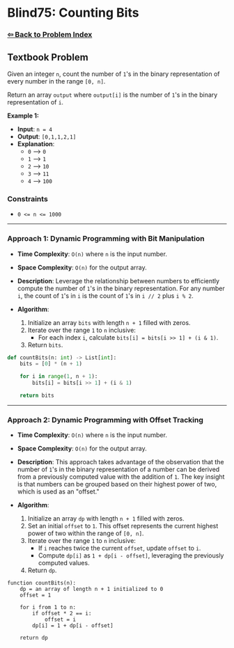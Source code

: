 # Blind75: Counting Bits

### [⇦ Back to Problem Index](../../index.md)

## Textbook Problem

Given an integer `n`, count the number of `1`'s in the binary representation of every number in the range `[0, n]`.

Return an array `output` where `output[i]` is the number of `1`'s in the binary representation of `i`.

**Example 1:**

-   **Input**: `n = 4`
-   **Output**: `[0,1,1,2,1]`
-   **Explanation**:
    -   `0` --> `0`
    -   `1` --> `1`
    -   `2` --> `10`
    -   `3` --> `11`
    -   `4` --> `100`

### Constraints

-   `0 <= n <= 1000`

---

### Approach 1: Dynamic Programming with Bit Manipulation

-   **Time Complexity**: `O(n)` where `n` is the input number.
-   **Space Complexity**: `O(n)` for the output array.
-   **Description**: Leverage the relationship between numbers to efficiently compute the number of `1`'s in the binary representation. For any number `i`, the count of `1`'s in `i` is the count of `1`'s in `i // 2` plus `i % 2`.
-   **Algorithm**:

    1.  Initialize an array `bits` with length `n + 1` filled with zeros.
    2.  Iterate over the range `1` to `n` inclusive:
        -   For each index `i`, calculate `bits[i] = bits[i >> 1] + (i & 1)`.
    3.  Return `bits`.

```python
def countBits(n: int) -> List[int]:
	bits = [0] * (n + 1)

	for i in range(1, n + 1):
		bits[i] = bits[i >> 1] + (i & 1)

	return bits
```

---

### Approach 2: Dynamic Programming with Offset Tracking

-   **Time Complexity**: `O(n)` where `n` is the input number.
-   **Space Complexity**: `O(n)` for the output array.
-   **Description**: This approach takes advantage of the observation that the number of `1`'s in the binary representation of a number can be derived from a previously computed value with the addition of `1`. The key insight is that numbers can be grouped based on their highest power of two, which is used as an "offset."
-   **Algorithm**:

    1. Initialize an array `dp` with length `n + 1` filled with zeros.
    2. Set an initial `offset` to `1`. This offset represents the current highest power of two within the range of `[0, n]`.
    3. Iterate over the range `1` to `n` inclusive:
        - If `i` reaches twice the current `offset`, update `offset` to `i`.
        - Compute `dp[i]` as `1 + dp[i - offset]`, leveraging the previously computed values.
    4. Return `dp`.

```pseudo
function countBits(n):
    dp = an array of length n + 1 initialized to 0
    offset = 1

    for i from 1 to n:
        if offset * 2 == i:
            offset = i
        dp[i] = 1 + dp[i - offset]

    return dp
```
